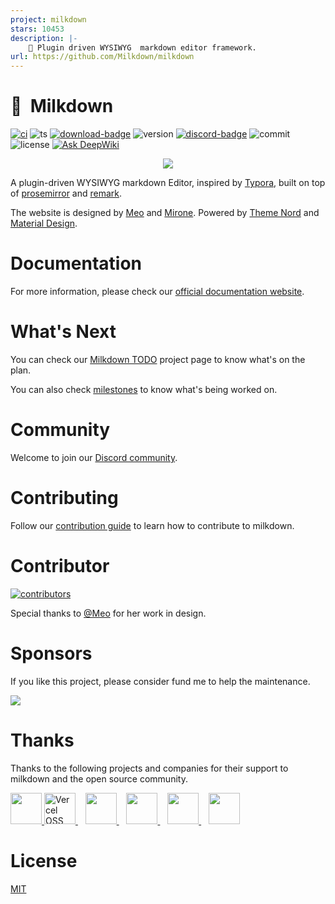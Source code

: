 ```yaml
---
project: milkdown
stars: 10453
description: |-
    🍼 Plugin driven WYSIWYG  markdown editor framework.
url: https://github.com/Milkdown/milkdown
---
```


# :baby_bottle:&nbsp;&nbsp;Milkdown

[![ci][ci-badge]][ci-link]
![ts][ts-badge]
[![download-badge]][download-link]
![version][version-badge]
[![discord-badge]][discord-link]
![commit][commit-badge]
![license][license-badge]
[![Ask DeepWiki](https://deepwiki.com/badge.svg)](https://deepwiki.com/Milkdown/milkdown)

<div align="center">
  <img src="/assets/logo.svg" />
</div>

A plugin-driven WYSIWYG markdown Editor, inspired by [Typora](https://typora.io/),
built on top of [prosemirror](https://prosemirror.net/) and [remark](https://github.com/remarkjs/remark).

The website is designed by [Meo](https://meo.cool/) and [Mirone](https://github.com/Saul-Mirone).
Powered by [Theme Nord](https://www.nordtheme.com/) and [Material Design](https://material.io/design).

# Documentation

For more information, please check our [official documentation website](https://milkdown.dev/).

# What's Next

You can check our [Milkdown TODO](https://github.com/orgs/Milkdown/projects/1) project page to know what's on the plan.

You can also check [milestones](https://github.com/Milkdown/milkdown/milestones) to know what's being worked on.

# Community

Welcome to join our [Discord community][discord-link].

# Contributing

Follow our [contribution guide](https://github.com/Milkdown/milkdown/blob/main/CONTRIBUTING.md) to learn how to contribute to milkdown.

# Contributor

<a href="https://github.com/Milkdown/milkdown/graphs/contributors">
  <img src="https://opencollective.com/milkdown/contributors.svg?width=890&button=false" alt="contributors">
</a>

Special thanks to [@Meo](https://meo.cool/) for her work in design.

# Sponsors

If you like this project, please consider fund me to help the maintenance.

<a href="https://github.com/sponsors/Saul-Mirone">
  <img src="/../../../../Saul-Mirone/Saul-Mirone/blob/main/sponsors.svg">
</a>

# Thanks

Thanks to the following projects and companies for their support to milkdown and the open source community.

<a href="https://jb.gg/OpenSource">
  <img src="https://resources.jetbrains.com/storage/products/company/brand/logos/jetbrains.svg" height="50" />
</a>

<a href="https://vercel.com/oss">
  <img alt="Vercel OSS Program" src="https://vercel.com/oss/program-badge.svg" height="50" />
</a>
&nbsp;&nbsp;
<a href="https://www.cypress.io/">
  <img src="/assets/cypress.svg" height="50" />
</a>
&nbsp;&nbsp;
<a href="https://nx.dev/">
  <img src="/assets/nx.svg" height="50" />
</a>
&nbsp;&nbsp;
<a href="https://www.algolia.com/">
  <img src="/assets/algolia.svg" height="50" />
</a>
&nbsp;&nbsp;
<a href="https://vercel.com/milkdown?utm_source=milkdown&utm_campaign=oss">
  <img src="/assets/vercel.svg" height="50" />
</a>

# License

[MIT](/LICENSE)

[ci-badge]: https://github.com/Milkdown/milkdown/actions/workflows/ci.yml/badge.svg
[ci-link]: https://github.com/Milkdown/milkdown/actions/workflows/ci.yml
[ts-badge]: https://badgen.net/badge/-/TypeScript/blue?icon=typescript&label
[download-badge]: https://img.shields.io/npm/dm/@milkdown/core
[download-link]: https://www.npmjs.com/search?q=%40milkdown
[version-badge]: https://img.shields.io/npm/v/@milkdown/core
[commit-badge]: https://img.shields.io/github/commit-activity/m/Milkdown/milkdown
[license-badge]: https://img.shields.io/github/license/Milkdown/milkdown
[discord-badge]: https://img.shields.io/discord/870181036041060352
[discord-link]: https://discord.gg/SdMnrSMyBX
[vercel-oss-badge]: https://vercel.com/oss/program-badge.svg

